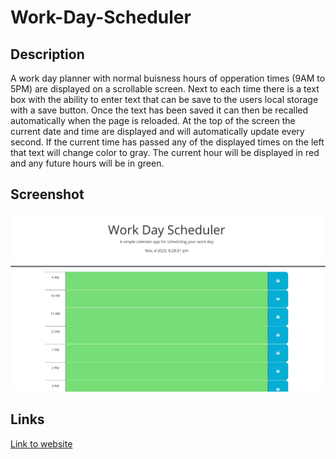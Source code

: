 # Work-Day-Scheduler
## Description
A work day planner with normal buisness hours of opperation times (9AM to 5PM) are displayed on a scrollable screen. Next to each time there is a text box with the ability to enter text that can be save to the users local storage with a save button. Once the text has been saved it can then be recalled automatically when the page is reloaded. At the top of the screen the current date and time are displayed and will automatically update every second. If the current time has passed any of the displayed times on the left that text will change color to gray. The current hour will be displayed in red and any future hours will be in green.

## Screenshot

<img alt="screenshot of the website" src="./assets/img/Screenshot 2023-11-04 182917.png">

## Links
[Link to website]()